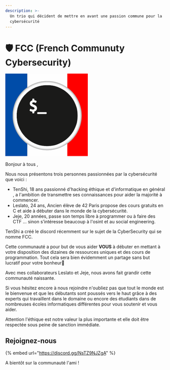 ```yaml
---
description: >-
  Un trio qui décident de mettre en avant une passion commune pour la
  cybersécurité
---
```


# 🛡️ FCC \(French Communuty Cybersecurity\)

![](../.gitbook/assets/fcc.gif)

Bonjour à tous ,

Nous nous présentons trois personnes passionnées par la cybersécurité que voici :

* TenShi, 18 ans passionné d'hacking éthique et d'informatique en général , a l'ambition de transmettre ses connaissances pour aider la majorité à commencer.
* Leslato, 24 ans, Ancien élève de 42 Paris propose des cours gratuits en C et aide à débuter dans le monde de la cybersécurité.
* Jeje, 20 années, passe son temps libre à programmer ou à faire des CTF ... sinon s’intéresse beaucoup à l'osint et au social engineering.

TenShi a créé le discord récemment sur le sujet de la CyberSecurity qui se nomme FCC.

Cette communauté a pour but de vous aider **VOUS** à débuter en mettant à votre disposition des dizaines de ressources uniques et des cours de programmation. Tout cela sera bien évidemment un partage sans but lucratif pour votre bonheur🤩 

Avec mes collaborateurs Leslato et Jeje, nous avons fait grandir cette communauté naissante.

Si vous hésitez encore à nous rejoindre n'oubliez pas que tout le monde est le bienvenue et que les débutants sont poussés vers le haut grâce à des experts qui travaillent dans le domaine ou encore des étudiants dans de nombreuses écoles informatiques différentes pour vous soutenir et vous aider.

Attention l'éthique est notre valeur la plus importante et elle doit être respectée sous peine de sanction immédiate.

## Rejoignez-nous 

{% embed url="https://discord.gg/NsTZ9NJZgA" %}

A bientôt sur la communauté l'ami ! 


